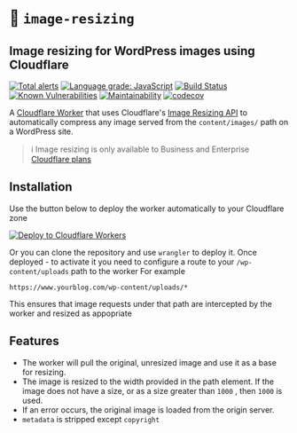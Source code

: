 # 👷 `image-resizing` 

## Image resizing for WordPress images using Cloudflare

[![Total alerts](https://img.shields.io/lgtm/alerts/g/Vortexmind/image-resizing.svg?logo=lgtm&logoWidth=18)](https://lgtm.com/projects/g/Vortexmind/image-resizing/alerts/) [![Language grade: JavaScript](https://img.shields.io/lgtm/grade/javascript/g/Vortexmind/image-resizing.svg?logo=lgtm&logoWidth=18)](https://lgtm.com/projects/g/Vortexmind/image-resizing/context:javascript) [![Build Status](https://api.travis-ci.com/Vortexmind/image-resizing.svg?branch=master)](https://travis-ci.com/github/Vortexmind/image-resizing) [![Known Vulnerabilities](https://snyk.io/test/github/Vortexmind/image-resizing/badge.svg)](https://snyk.io/test/github/Vortexmind/image-resizing) [![Maintainability](https://api.codeclimate.com/v1/badges/67d113999682b54bc46e/maintainability)](https://codeclimate.com/github/Vortexmind/image-resizing/maintainability) [![codecov](https://codecov.io/gh/Vortexmind/image-resizing/branch/master/graph/badge.svg)](https://codecov.io/gh/Vortexmind/image-resizing)

A [Cloudflare Worker](https://developers.cloudflare.com/workers/) that uses Cloudflare's [Image Resizing API](https://developers.cloudflare.com/images/worker) to automatically compress any image served from the `content/images/` path on a WordPress site. 

> ℹ️ Image resizing is only available to Business and Enterprise [Cloudflare plans](https://www.cloudflare.com/plans/)

## Installation

Use the button below to deploy the worker automatically to your Cloudflare zone

[![Deploy to Cloudflare Workers](https://deploy.workers.cloudflare.com/button)](https://deploy.workers.cloudflare.com/?url=https://github.com/Vortexmind/image-resizing)

Or you can clone the repository and use `wrangler` to deploy it.
Once deployed - to activate it you need to configure a route to your `/wp-content/uploads` path to the worker
For example
```
https://www.yourblog.com/wp-content/uploads/*
```

This ensures that image requests under that path are intercepted by the worker and resized as appopriate

## Features

- The worker will pull the original, unresized image and use it as a base for resizing.
- The image is resized to the width provided in the path element. If the image does not have a size, or as a size greater than `1000` , then `1000` is used.
- If an error occurs, the original image is loaded from the origin server.
- `metadata` is stripped except `copyright`

